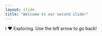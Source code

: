 ```yaml
---
layout: slide
title: "Welcome to our second slide!"
---
```

I :heart: Exploring.
Use the left arrow to go back!
